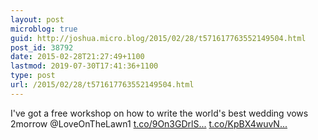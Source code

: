 ```yaml
---
layout: post
microblog: true
guid: http://joshua.micro.blog/2015/02/28/t571617763552149504.html
post_id: 38792
date: 2015-02-28T21:27:49+1100
lastmod: 2019-07-30T17:41:36+1100
type: post
url: /2015/02/28/t571617763552149504.html
---
```

I've got a free workshop on how to write the world's best wedding vows 2morrow @LoveOnTheLawn1 [t.co/9On3GDrlS...](http://t.co/9On3GDrlSY) [t.co/KpBX4wuvN...](http://t.co/KpBX4wuvNT)
